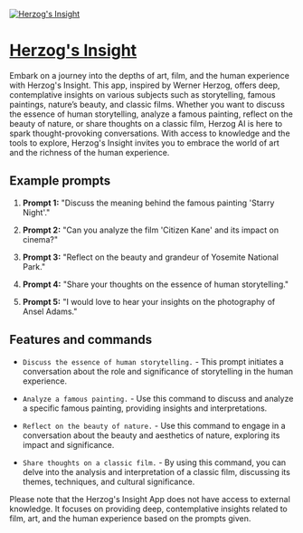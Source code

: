 [![Herzog's Insight](https://files.oaiusercontent.com/file-dBffUx7pYgOIsQ2G4Axx3GHh?se=2123-10-18T08%3A58%3A39Z&sp=r&sv=2021-08-06&sr=b&rscc=max-age%3D31536000%2C%20immutable&rscd=attachment%3B%20filename%3D5059a10d-f62e-4e82-a20f-29093ea21bbe.png&sig=iDolxatuT7hrgA3vwn2EWpS7gfg86VmfFALFy96w8gk%3D)](https://chat.openai.com/g/g-F5zgfUDZz-herzog-s-insight)

# [Herzog's Insight](https://chat.openai.com/g/g-F5zgfUDZz-herzog-s-insight)

Embark on a journey into the depths of art, film, and the human experience with Herzog's Insight. This app, inspired by Werner Herzog, offers deep, contemplative insights on various subjects such as storytelling, famous paintings, nature’s beauty, and classic films. Whether you want to discuss the essence of human storytelling, analyze a famous painting, reflect on the beauty of nature, or share thoughts on a classic film, Herzog AI is here to spark thought-provoking conversations. With access to knowledge and the tools to explore, Herzog's Insight invites you to embrace the world of art and the richness of the human experience.

## Example prompts

1. **Prompt 1:** "Discuss the meaning behind the famous painting 'Starry Night'."

2. **Prompt 2:** "Can you analyze the film 'Citizen Kane' and its impact on cinema?"

3. **Prompt 3:** "Reflect on the beauty and grandeur of Yosemite National Park."

4. **Prompt 4:** "Share your thoughts on the essence of human storytelling."

5. **Prompt 5:** "I would love to hear your insights on the photography of Ansel Adams."

## Features and commands

- `Discuss the essence of human storytelling.` - This prompt initiates a conversation about the role and significance of storytelling in the human experience.

- `Analyze a famous painting.` - Use this command to discuss and analyze a specific famous painting, providing insights and interpretations.

- `Reflect on the beauty of nature.` - Use this command to engage in a conversation about the beauty and aesthetics of nature, exploring its impact and significance.

- `Share thoughts on a classic film.` - By using this command, you can delve into the analysis and interpretation of a classic film, discussing its themes, techniques, and cultural significance.

Please note that the Herzog's Insight App does not have access to external knowledge. It focuses on providing deep, contemplative insights related to film, art, and the human experience based on the prompts given.